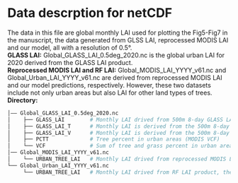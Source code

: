 # Data descrption for netCDF
The data in this file are global monthly LAI used for plotting the Fig5-Fig7 in the manuscript, the data generated from GLSS LAI, reprocessed MODIS LAI and our model, all with a resolution of 0.5°.
<br>
**GLASS LAI:**
Global_GLASS_LAI_0.5deg_2020.nc is the global urban LAI for 2020 derived from the GLASS LAI product. 
<br>
**Reprocessed MODIS LAI and RF LAI:**
Global_MODIS_LAI_YYYY_v61.nc and Global_Urban_LAI_YYYY_v61.nc are derived from reprocessed MODIS LAI and our model predictions, respectively. However, these two datasets include not only urban areas but also LAI for other land types of trees.
<br>
**Directory:**
```bash
│—— Global_GLASS_LAI_0.5deg_2020.nc 
│    ├── GLASS_LAI        # Monthly LAI drived from 500m 8-day GLASS LAI product 
│    ├── GLASS_LAI_T      # Monthly LAI is derived from the 500m 8-day GLASS LAI product and MODIS VCF data, using the formula LAI = GLASS_LAI/(Tree_percent).
│    ├── GLASS_LAI_V      # Monthly LAI is derived from the 500m 8-day GLASS LAI product and MODIS VCF data, using the formula LAI = GLASS_LAI (Tree_percent+Grass_percent).
│    ├── PCTT             # Tree percent in urban areas (MODIS VCF)
│    └── VCF              # Sum of tree and grass percent in urban areas (MODIS VCF)
│── Global_MODIS_LAI_YYYY_v61.nc
│    └── URBAN_TREE_LAI   # Monthly LAI drived from reprocessed MODIS LAI product, the dimension of LC from 1 to 7 represents NET, BET, NDT, BDT, MF, Urban and grid tree
└── Global_Urban_LAI_YYYY_v61.nc
     └── URBAN_TREE_LAI   # Monthly LAI drived from RF LAI product, the dimension of LC from 1 to 7 represents NET, BET, NDT, BDT, MF, Urban and grid tree
```
